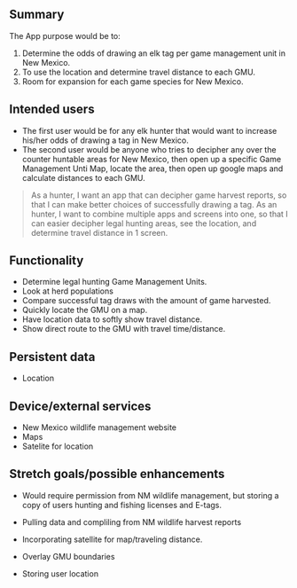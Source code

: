 ## Summary

The App purpose would be to: 
1) Determine the odds of drawing an elk tag per game management unit in New Mexico.
2) To use the location and determine travel distance to each GMU.
3) Room for expansion for each game species for New Mexico.

## Intended users

* The first user would be for any elk hunter that would want to increase his/her odds of drawing a tag in New Mexico.
* The second user would be anyone who tries to decipher any over the counter huntable areas for New Mexico, then open up a specific Game Management Unti Map, locate the area, then open up google maps and calculate distances to each GMU.

> As a hunter, I want an app that can decipher game harvest reports, so that I can make better choices of successfully drawing a tag.
> As an hunter, I want to combine multiple apps and screens into one, so that I can easier decipher legal hunting areas, see the location, and determine travel distance in 1 screen.

## Functionality


* Determine legal hunting Game Management Units.
* Look at herd populations
* Compare successful tag draws with the amount of game harvested.
* Quickly locate the GMU on a map.
* Have location data to softly show travel distance.
* Show direct route to the GMU with travel time/distance.

## Persistent data

* Location

## Device/external services

* New Mexico wildlife management website
* Maps
* Satelite for location

## Stretch goals/possible enhancements 


* Would require permission from NM wildlife management, but storing a copy of users hunting and fishing licenses and E-tags.

* Pulling data and compliling from NM wildlife harvest reports
* Incorporating satellite for map/traveling distance.
* Overlay GMU boundaries
* Storing user location
